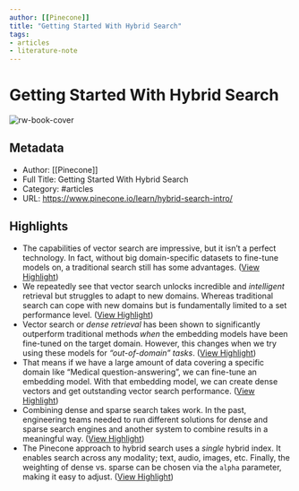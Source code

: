 ```yaml
---
author: [[Pinecone]]
title: "Getting Started With Hybrid Search"
tags: 
- articles
- literature-note
---
```

# Getting Started With Hybrid Search

![rw-book-cover](https://www.pinecone.io/images/hybrid-search-intro-0-alt.png)

## Metadata
- Author: [[Pinecone]]
- Full Title: Getting Started With Hybrid Search
- Category: #articles
- URL: https://www.pinecone.io/learn/hybrid-search-intro/

## Highlights
- The capabilities of vector search are impressive, but it isn’t a perfect technology. In fact, without big domain-specific datasets to fine-tune models on, a traditional search still has some advantages. ([View Highlight](https://read.readwise.io/read/01gwenhj5n6znq3xj41k5dg5h4))
- We repeatedly see that vector search unlocks incredible and *intelligent* retrieval but struggles to adapt to new domains. Whereas traditional search can cope with new domains but is fundamentally limited to a set performance level. ([View Highlight](https://read.readwise.io/read/01gwenhstgnrfwrjp58pwfgcvd))
- Vector search or *dense retrieval* has been shown to significantly outperform traditional methods *when* the embedding models have been fine-tuned on the target domain. However, this changes when we try using these models for *“out-of-domain” tasks*. ([View Highlight](https://read.readwise.io/read/01gwenjnz9gz7skgf452j557e8))
- That means if we have a large amount of data covering a specific domain like “Medical question-answering”, we can fine-tune an embedding model. With that embedding model, we can create dense vectors and get outstanding vector search performance. ([View Highlight](https://read.readwise.io/read/01gwenk0f6ec78r572jbc4x9ez))
- Combining dense and sparse search takes work. In the past, engineering teams needed to run different solutions for dense and sparse search engines and another system to combine results in a meaningful way. ([View Highlight](https://read.readwise.io/read/01gwenq2fz4qkcc2x9eprapapt))
- The Pinecone approach to hybrid search uses a *single* hybrid index. It enables search across any modality; text, audio, images, etc. Finally, the weighting of dense vs. sparse can be chosen via the `alpha` parameter, making it easy to adjust. ([View Highlight](https://read.readwise.io/read/01gwenqbj4tp5ch807ased9eyy))
